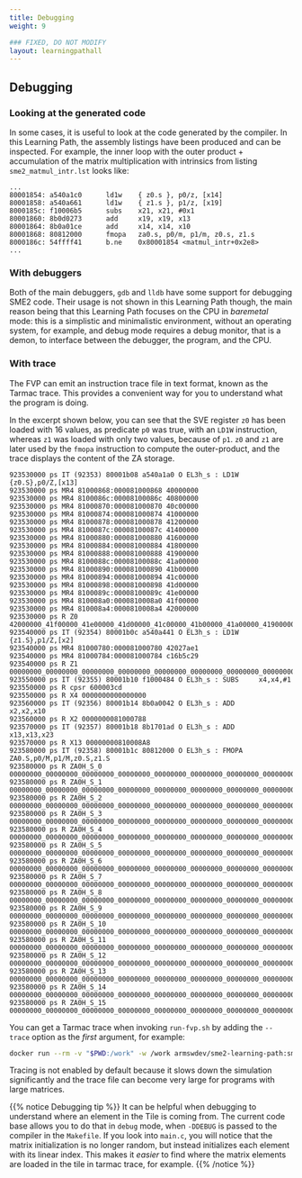 ```yaml
---
title: Debugging
weight: 9

### FIXED, DO NOT MODIFY
layout: learningpathall
---
```


## Debugging

### Looking at the generated code

In some cases, it is useful to look at the code generated by the
compiler. In this Learning Path, the assembly listings have been produced and can
be inspected. For example, the inner loop with the outer product + accumulation of
the matrix multiplication with intrinsics from listing
``sme2_matmul_intr.lst`` looks like:

```TXT
...
80001854: a540a1c0      ld1w    { z0.s }, p0/z, [x14]
80001858: a540a661      ld1w    { z1.s }, p1/z, [x19]
8000185c: f10006b5      subs    x21, x21, #0x1
80001860: 8b0d0273      add     x19, x19, x13
80001864: 8b0a01ce      add     x14, x14, x10
80001868: 80812000      fmopa   za0.s, p0/m, p1/m, z0.s, z1.s
8000186c: 54ffff41      b.ne    0x80001854 <matmul_intr+0x2e8>
...
```

### With debuggers

Both of the main debuggers, ``gdb`` and ``lldb`` have some support for debugging
SME2 code. Their usage is not shown in this Learning Path though, the main
reason being that this Learning Path focuses on the CPU in *baremetal* mode: this is a simplistic and minimalistic environment, without an operating system, for example, and debug mode requires a debug monitor, that is a demon, to interface between the debugger, the program, and the CPU.

### With trace

The FVP can emit an instruction trace file in text format, known as the Tarmac
trace. This provides a convenient way for you to understand what the program is doing.

In the excerpt shown below, you can see that the SVE register ``z0`` has been
loaded with 16 values, as predicate ``p0`` was true, with an ``LD1W``
instruction, whereas ``z1`` was loaded with only two values, because of ``p1``.
``z0`` and ``z1`` are later used by the ``fmopa`` instruction to compute the
outer-product, and the trace displays the content of the ZA storage.

```TXT
923530000 ps IT (92353) 80001b08 a540a1a0 O EL3h_s : LD1W     {z0.S},p0/Z,[x13]
923530000 ps MR4 81000868:000081000868 40000000
923530000 ps MR4 8100086c:00008100086c 40800000
923530000 ps MR4 81000870:000081000870 40c00000
923530000 ps MR4 81000874:000081000874 41000000
923530000 ps MR4 81000878:000081000878 41200000
923530000 ps MR4 8100087c:00008100087c 41400000
923530000 ps MR4 81000880:000081000880 41600000
923530000 ps MR4 81000884:000081000884 41800000
923530000 ps MR4 81000888:000081000888 41900000
923530000 ps MR4 8100088c:00008100088c 41a00000
923530000 ps MR4 81000890:000081000890 41b00000
923530000 ps MR4 81000894:000081000894 41c00000
923530000 ps MR4 81000898:000081000898 41d00000
923530000 ps MR4 8100089c:00008100089c 41e00000
923530000 ps MR4 810008a0:0000810008a0 41f00000
923530000 ps MR4 810008a4:0000810008a4 42000000
923530000 ps R Z0 42000000_41f00000_41e00000_41d00000_41c00000_41b00000_41a00000_41900000_41800000_41600000_41400000_41200000_41000000_40c00000_40800000_40000000
923540000 ps IT (92354) 80001b0c a540a441 O EL3h_s : LD1W     {z1.S},p1/Z,[x2]
923540000 ps MR4 81000780:000081000780 42027ae1
923540000 ps MR4 81000784:000081000784 c16b5c29
923540000 ps R Z1 00000000_00000000_00000000_00000000_00000000_00000000_00000000_00000000_00000000_00000000_00000000_00000000_00000000_00000000_c16b5c29_42027ae1
923550000 ps IT (92355) 80001b10 f1000484 O EL3h_s : SUBS     x4,x4,#1
923550000 ps R cpsr 600003cd
923550000 ps R X4 0000000000000000
923560000 ps IT (92356) 80001b14 8b0a0042 O EL3h_s : ADD      x2,x2,x10
923560000 ps R X2 0000000081000788
923570000 ps IT (92357) 80001b18 8b1701ad O EL3h_s : ADD      x13,x13,x23
923570000 ps R X13 00000000810008A8
923580000 ps IT (92358) 80001b1c 80812000 O EL3h_s : FMOPA    ZA0.S,p0/M,p1/M,z0.S,z1.S
923580000 ps R ZA0H_S_0 00000000_00000000_00000000_00000000_00000000_00000000_00000000_00000000_00000000_00000000_00000000_00000000_00000000_00000000_4190147b_42bd23d7
923580000 ps R ZA0H_S_1 00000000_00000000_00000000_00000000_00000000_00000000_00000000_00000000_00000000_00000000_00000000_00000000_00000000_00000000_42a6e668_435a7852
923580000 ps R ZA0H_S_2 00000000_00000000_00000000_00000000_00000000_00000000_00000000_00000000_00000000_00000000_00000000_00000000_00000000_00000000_4314e3d7_43ab2f5c
923580000 ps R ZA0H_S_3 00000000_00000000_00000000_00000000_00000000_00000000_00000000_00000000_00000000_00000000_00000000_00000000_00000000_00000000_4356547c_43e92290
923580000 ps R ZA0H_S_4 00000000_00000000_00000000_00000000_00000000_00000000_00000000_00000000_00000000_00000000_00000000_00000000_00000000_00000000_438be28f_44138ae2
923580000 ps R ZA0H_S_5 00000000_00000000_00000000_00000000_00000000_00000000_00000000_00000000_00000000_00000000_00000000_00000000_00000000_00000000_43ac9ae1_4432847b
923580000 ps R ZA0H_S_6 00000000_00000000_00000000_00000000_00000000_00000000_00000000_00000000_00000000_00000000_00000000_00000000_00000000_00000000_43cd5334_44517e15
923580000 ps R ZA0H_S_7 00000000_00000000_00000000_00000000_00000000_00000000_00000000_00000000_00000000_00000000_00000000_00000000_00000000_00000000_43ee0b86_447077ae
923580000 ps R ZA0H_S_8 00000000_00000000_00000000_00000000_00000000_00000000_00000000_00000000_00000000_00000000_00000000_00000000_00000000_00000000_440761eb_4487b8a4
923580000 ps R ZA0H_S_9 00000000_00000000_00000000_00000000_00000000_00000000_00000000_00000000_00000000_00000000_00000000_00000000_00000000_00000000_4417be14_44973571
923580000 ps R ZA0H_S_10 00000000_00000000_00000000_00000000_00000000_00000000_00000000_00000000_00000000_00000000_00000000_00000000_00000000_00000000_44281a3e_44a6b23e
923580000 ps R ZA0H_S_11 00000000_00000000_00000000_00000000_00000000_00000000_00000000_00000000_00000000_00000000_00000000_00000000_00000000_00000000_44387667_44b62f0a
923580000 ps R ZA0H_S_12 00000000_00000000_00000000_00000000_00000000_00000000_00000000_00000000_00000000_00000000_00000000_00000000_00000000_00000000_4448d28f_44c5abd7
923580000 ps R ZA0H_S_13 00000000_00000000_00000000_00000000_00000000_00000000_00000000_00000000_00000000_00000000_00000000_00000000_00000000_00000000_44592eb8_44d528a4
923580000 ps R ZA0H_S_14 00000000_00000000_00000000_00000000_00000000_00000000_00000000_00000000_00000000_00000000_00000000_00000000_00000000_00000000_44698ae1_44e4a571
923580000 ps R ZA0H_S_15 00000000_00000000_00000000_00000000_00000000_00000000_00000000_00000000_00000000_00000000_00000000_00000000_00000000_00000000_4479e70a_44f4223e
```

You can get a Tarmac trace when invoking ``run-fvp.sh`` by adding the ``--trace``
option as the *first* argument, for example:

```BASH
docker run --rm -v "$PWD:/work" -w /work armswdev/sme2-learning-path:sme2-environment-v1 ./run-fvp.sh --trace sme2_matmul_asm
```

Tracing is not enabled by default because it slows down the simulation
significantly and the trace file can become very large for programs with large matrices.

{{% notice Debugging tip %}}
It can be helpful when debugging to understand where an element in the
Tile is coming from. The current code base allows you to do that in ``debug``
mode, when ``-DDEBUG`` is passed to the compiler in the ``Makefile``. If you
look into ``main.c``, you will notice that the matrix initialization is no
longer random, but instead initializes each element with its linear
index. This makes it *easier* to find where the matrix elements are loaded in
the tile in tarmac trace, for example.
{{% /notice %}}